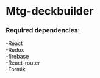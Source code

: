# Mtg-deckbuilder

### Required dependencies: </br> 
-React </br>
-Redux </br>
-firebase </br>
-React-router </br>
-Formik </br>
